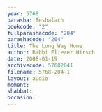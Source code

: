 ```yaml
---
year: 5768
parasha: Beshalach
bookcode: "2"
fullparashacode: "204"
parashacode: "204"
title: The Long Way Home
author: Rabbi Eliezer Hirsch
date: 2008-01-19
archivecode: 57682041
filename: 5768-204-1
layout: audio
moment: 
shabbat: 
occasion: 
---
```


